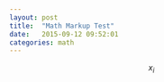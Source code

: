 ```yaml
---
layout: post
title:  "Math Markup Test"
date:   2015-09-12 09:52:01
categories: math
---
```


$${ x_i }$$